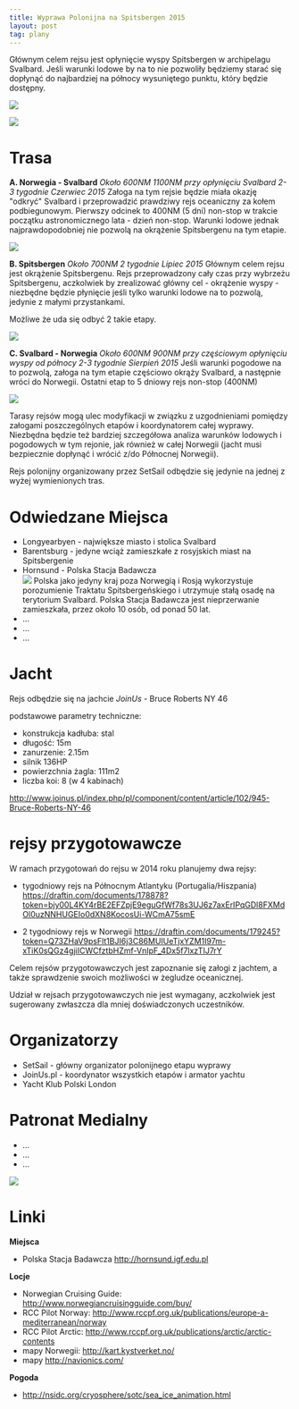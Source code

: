 ```yaml
---
title: Wyprawa Polonijna na Spitsbergen 2015
layout: post
tag: plany
---
```

Głównym celem rejsu jest opłynięcie wyspy Spitsbergen w archipelagu Svalbard.
Jeśli warunki lodowe by na to nie pozwoliły będziemy starać się dopłynąć do najbardziej na północy wysuniętego punktu, który będzie dostępny.


![](https://draftin.com:443/images/3982?token=42UGxPPjuns5FvmTD3yKu00XrKNsujVi5jD3dyRWDADPoEedVxiluQ55qcmp_EwXS2MH1ndw3BhlWUhR_sUSamM)

![](https://draftin.com:443/images/3963?token=tldcLZwQ4HPtXAgnVcV0DjpskQO7mu-DrhVtIc0CS5jhpl9DtU0OBAEXCk8bgbd5uwB1ti642twBbxuYs2j79Dc) 


Trasa
======
**A. Norwegia - Svalbard**
*Około 600NM*
*1100NM przy opłynięciu Svalbard*
*2-3 tygodnie*
*Czerwiec 2015*
Załoga na tym rejsie będzie miała okazję "odkryć" Svalbard i przeprowadzić prawdziwy rejs oceaniczny za kołem podbiegunowym. Pierwszy odcinek to 400NM (5 dni) non-stop w trakcie początku astronomicznego lata - dzień non-stop.
Warunki lodowe jednak najprawdopodobniej nie pozwolą na okrążenie Spitsbergenu na tym etapie.

![](https://draftin.com:443/images/3979?token=RT5fKX36S5hPDj_CiHsWFeihYAk9MAyLPjeCCTWNyy1AF0n8Vc4zcaq4UICeo0zbaXT3I1pFDDq9Wvd_IEIZ0GY) 

**B. Spitsbergen**
*Około 700NM*
*2 tygodnie*
*Lipiec 2015*
Głównym celem rejsu jest okrążenie Spitsbergenu.
Rejs przeprowadzony cały czas przy wybrzeżu Spitsbergenu, aczkolwiek by zrealizować główny cel - okrążenie wyspy - niezbędne będzie płynięcie jeśli tylko warunki lodowe na to pozwolą, jedynie z małymi przystankami.

Możliwe że uda się odbyć 2 takie etapy.

![](https://draftin.com:443/images/3980?token=YRb73wuQ0bR2ZMUviX654KQGmHKMF8CE2Nio5q_2NpwDBUCJX4Kcfq0rMVgBWoUY3pqsRtMfLpiIrtWyoijRfNE) 

**C. Svalbard - Norwegia**
*Około 600NM*
*900NM przy częściowym opłynięciu wyspy od północy*
*2-3 tygodnie*
*Sierpień 2015*
Jeśli warunki pogodowe na to pozwolą, załoga na tym etapie częściowo okrąży Svalbard, a następnie wróci do Norwegii.
Ostatni etap to 5 dniowy rejs non-stop (400NM)

![](https://draftin.com:443/images/3983?token=qQ8q7hKtmvjW7Oq00YWLa605KttfpRxWdr18yc-7Q3-dczj6J6m9W5wQNd6nJf98Av1-L4sVvac3dLW64mJErYc) 

Tarasy rejsów mogą ulec modyfikacji w związku z uzgodnieniami pomiędzy załogami poszczególnych etapów i koordynatorem całej wyprawy.
Niezbędna będzie też bardziej szczegółowa analiza warunków lodowych i pogodowych w tym rejonie, jak również w całej Norwegii (jacht musi bezpiecznie dopłynąć i wrócić z/do Północnej Norwegii).

Rejs polonijny organizowany przez SetSail odbędzie się jedynie na jednej z wyżej wymienionych tras.


Odwiedzane Miejsca
===================
* Longyearbyen - największe miasto i stolica Svalbard
* Barentsburg - jedyne wciąż zamieszkałe z rosyjskich miast na Spitsbergenie
* Hornsund - Polska Stacja Badawcza  
![](https://draftin.com:443/images/3978?token=5vFk1Wn6q5kFk5Fgzf4GO4tMVoVXbIad111eQYIKltK9yE78a2FRes4EbYZrsPvIy6_iqWShKA2BuIDGwc4tXr0) 
Polska jako jedyny kraj poza Norwegią i Rosją wykorzystuje porozumienie Traktatu Spitsbergeńskiego i utrzymuje stałą osadę na terytorium Svalbard. Polska Stacja Badawcza jest nieprzerwanie zamieszkała, przez około 10 osób, od ponad 50 lat.
* ...
* ...
* ...


Jacht
======
Rejs odbędzie się na jachcie *JoinUs* - Bruce Roberts NY 46

podstawowe parametry techniczne:

* konstrukcja kadłuba: stal
* długość: 15m
* zanurzenie: 2.15m
* silnik 136HP
* powierzchnia żagla: 111m2
* liczba koi: 8 (w 4 kabinach)

http://www.joinus.pl/index.php/pl/component/content/article/102/945-Bruce-Roberts-NY-46


rejsy przygotowawcze
=====================
W ramach przygotowań do rejsu w 2014 roku planujemy dwa rejsy:

* tygodniowy rejs na Północnym Atlantyku (Portugalia/Hiszpania)
https://draftin.com/documents/178878?token=bjy00L4KY4rBE2EFZpjE9eguGfWf78s3UJ6z7axErIPqGDl8FXMdOl0uzNNHUGEIo0dXN8KocosUi-WCmA75smE

* 2 tygodniowy rejs w Norwegii 
https://draftin.com/documents/179245?token=Q73ZHaV9psFlt1BJI6j3C86MUIUeTjxYZM1I97m-xTiK0sQGz4gjiICWCfztbHZmf-VnIpF_4Dx5f7lxzTIJ7rY

Celem rejsów przygotowawczych jest zapoznanie się załogi z jachtem, a także sprawdzenie swoich możliwości w żegludze oceanicznej.

Udział w rejsach przygotowawczych nie jest wymagany, aczkolwiek jest sugerowany zwłaszcza dla mniej doświadczonych uczestników.


Organizatorzy
==============
* SetSail - główny organizator polonijnego etapu wyprawy  
* JoinUs.pl - koordynator wszystkich etapów i armator yachtu   
* Yacht Klub Polski London  


Patronat Medialny
==================
* ...
* ...
* ...


![](https://draftin.com:443/images/3981?token=lx_H91wWkgnmO5g4ix5A4R_l0cxn-ZFZ18BEWy1vIZvtvnGgnUtSBMesmhSSs7FSauonCV6LcsllSFtcn0zZc3E) 


Linki
=======
**Miejsca**

* Polska Stacja Badawcza http://hornsund.igf.edu.pl

**Locje**

* Norwegian Cruising Guide: http://www.norwegiancruisingguide.com/buy/
* RCC Pilot Norway: http://www.rccpf.org.uk/publications/europe-a-mediterranean/norway
* RCC Pilot Arctic: http://www.rccpf.org.uk/publications/arctic/arctic-contents
* mapy Norwegii: http://kart.kystverket.no/
* mapy http://navionics.com/

**Pogoda**

* http://nsidc.org/cryosphere/sotc/sea_ice_animation.html
